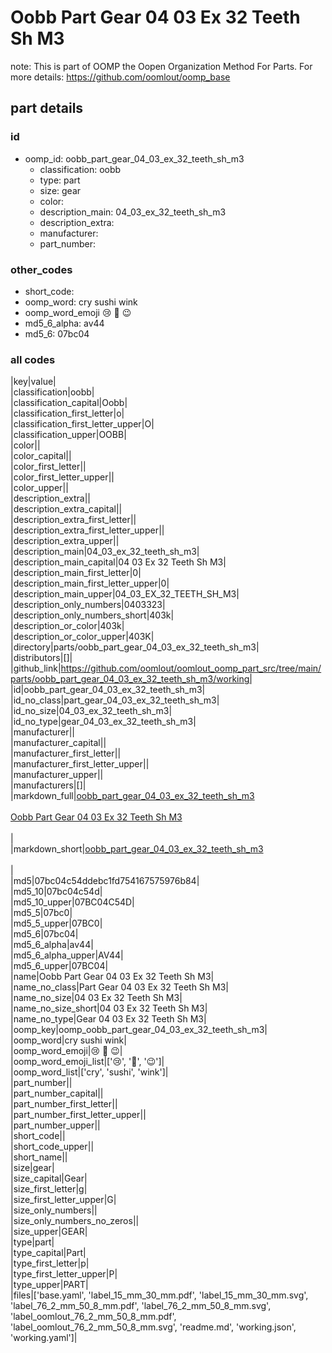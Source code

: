# Oobb Part Gear 04 03 Ex 32 Teeth Sh M3  

note: This is part of OOMP the Oopen Organization Method For Parts. For more details: https://github.com/oomlout/oomp_base

##  part details





### id
* oomp_id: oobb_part_gear_04_03_ex_32_teeth_sh_m3
  * classification: oobb
  * type: part
  * size: gear
  * color: 
  * description_main: 04_03_ex_32_teeth_sh_m3
  * description_extra: 
  * manufacturer: 
  * part_number: 

### other_codes
* short_code: 
* oomp_word: cry sushi wink
* oomp_word_emoji :cry: :sushi: :wink:
* md5_6_alpha: av44
* md5_6: 07bc04

### all codes 
|key|value|  
|classification|oobb|  
|classification_capital|Oobb|  
|classification_first_letter|o|  
|classification_first_letter_upper|O|  
|classification_upper|OOBB|  
|color||  
|color_capital||  
|color_first_letter||  
|color_first_letter_upper||  
|color_upper||  
|description_extra||  
|description_extra_capital||  
|description_extra_first_letter||  
|description_extra_first_letter_upper||  
|description_extra_upper||  
|description_main|04_03_ex_32_teeth_sh_m3|  
|description_main_capital|04 03 Ex 32 Teeth Sh M3|  
|description_main_first_letter|0|  
|description_main_first_letter_upper|0|  
|description_main_upper|04_03_EX_32_TEETH_SH_M3|  
|description_only_numbers|0403323|  
|description_only_numbers_short|403k|  
|description_or_color|403k|  
|description_or_color_upper|403K|  
|directory|parts/oobb_part_gear_04_03_ex_32_teeth_sh_m3|  
|distributors|[]|  
|github_link|https://github.com/oomlout/oomlout_oomp_part_src/tree/main/parts/oobb_part_gear_04_03_ex_32_teeth_sh_m3/working|  
|id|oobb_part_gear_04_03_ex_32_teeth_sh_m3|  
|id_no_class|part_gear_04_03_ex_32_teeth_sh_m3|  
|id_no_size|04_03_ex_32_teeth_sh_m3|  
|id_no_type|gear_04_03_ex_32_teeth_sh_m3|  
|manufacturer||  
|manufacturer_capital||  
|manufacturer_first_letter||  
|manufacturer_first_letter_upper||  
|manufacturer_upper||  
|manufacturers|[]|  
|markdown_full|[oobb_part_gear_04_03_ex_32_teeth_sh_m3](https://github.com/oomlout/oomlout_oomp_part_src/tree/main/parts/oobb_part_gear_04_03_ex_32_teeth_sh_m3/working)<br>[](https://github.com/oomlout/oomlout_oomp_part_src/tree/main/parts/oobb_part_gear_04_03_ex_32_teeth_sh_m3/working)<br>[Oobb Part Gear 04 03 Ex 32 Teeth Sh M3](https://github.com/oomlout/oomlout_oomp_part_src/tree/main/parts/oobb_part_gear_04_03_ex_32_teeth_sh_m3/working)<br><br>|  
|markdown_short|[oobb_part_gear_04_03_ex_32_teeth_sh_m3](https://github.com/oomlout/oomlout_oomp_part_src/tree/main/parts/oobb_part_gear_04_03_ex_32_teeth_sh_m3/working)<br><br>|  
|md5|07bc04c54ddebc1fd754167575976b84|  
|md5_10|07bc04c54d|  
|md5_10_upper|07BC04C54D|  
|md5_5|07bc0|  
|md5_5_upper|07BC0|  
|md5_6|07bc04|  
|md5_6_alpha|av44|  
|md5_6_alpha_upper|AV44|  
|md5_6_upper|07BC04|  
|name|Oobb Part Gear 04 03 Ex 32 Teeth Sh M3|  
|name_no_class|Part Gear 04 03 Ex 32 Teeth Sh M3|  
|name_no_size|04 03 Ex 32 Teeth Sh M3|  
|name_no_size_short|04 03 Ex 32 Teeth Sh M3|  
|name_no_type|Gear 04 03 Ex 32 Teeth Sh M3|  
|oomp_key|oomp_oobb_part_gear_04_03_ex_32_teeth_sh_m3|  
|oomp_word|cry sushi wink|  
|oomp_word_emoji|:cry: :sushi: :wink:|  
|oomp_word_emoji_list|[':cry:', ':sushi:', ':wink:']|  
|oomp_word_list|['cry', 'sushi', 'wink']|  
|part_number||  
|part_number_capital||  
|part_number_first_letter||  
|part_number_first_letter_upper||  
|part_number_upper||  
|short_code||  
|short_code_upper||  
|short_name||  
|size|gear|  
|size_capital|Gear|  
|size_first_letter|g|  
|size_first_letter_upper|G|  
|size_only_numbers||  
|size_only_numbers_no_zeros||  
|size_upper|GEAR|  
|type|part|  
|type_capital|Part|  
|type_first_letter|p|  
|type_first_letter_upper|P|  
|type_upper|PART|  
|files|['base.yaml', 'label_15_mm_30_mm.pdf', 'label_15_mm_30_mm.svg', 'label_76_2_mm_50_8_mm.pdf', 'label_76_2_mm_50_8_mm.svg', 'label_oomlout_76_2_mm_50_8_mm.pdf', 'label_oomlout_76_2_mm_50_8_mm.svg', 'readme.md', 'working.json', 'working.yaml']|  

